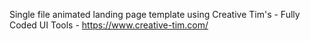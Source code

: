 Single file animated landing page template using Creative Tim's - Fully Coded UI Tools - https://www.creative-tim.com/
